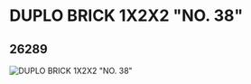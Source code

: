 # DUPLO BRICK 1X2X2 "NO. 38"
## 26289
![DUPLO BRICK 1X2X2 "NO. 38"](https://lc-www-live-s.legocdn.com/media/bricks/5/2/6147230.jpg)